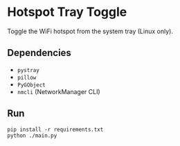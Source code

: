 # Hotspot Tray Toggle

Toggle the WiFi hotspot from the system tray (Linux only).

## Dependencies

- `pystray`
- `pillow`
- `PyGObject`
- `nmcli` (NetworkManager CLI)

## Run

```shell
pip install -r requirements.txt
python ./main.py
```